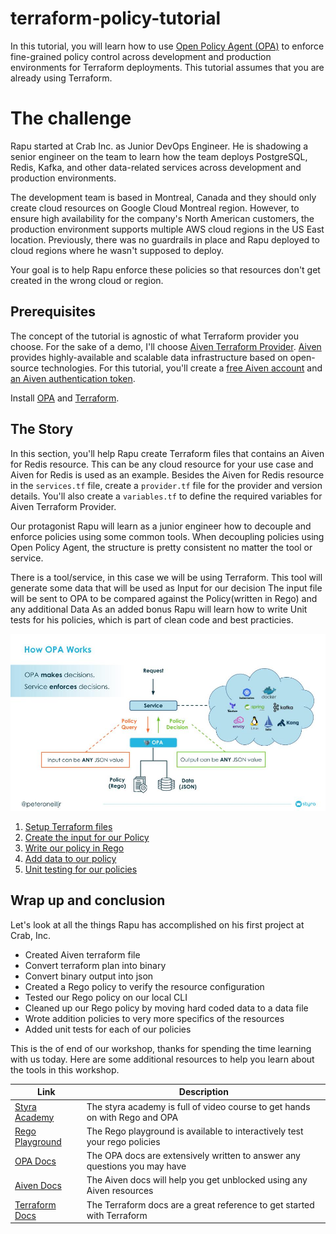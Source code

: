 # terraform-policy-tutorial

In this tutorial, you will learn how to use [Open Policy Agent (OPA)](https://www.openpolicyagent.org/docs/latest/) to enforce fine-grained policy control across development and production environments for Terraform deployments. This tutorial assumes that you are already using Terraform.

# The challenge

Rapu started at Crab Inc. as Junior DevOps Engineer. He is shadowing a senior engineer on the team to learn how the team deploys PostgreSQL, Redis, Kafka, and other data-related services across development and production environments. 

The development team is based in Montreal, Canada and they should only create cloud resources on Google Cloud Montreal region. However, to ensure high availability for the company's North American customers, the production environment supports multiple AWS cloud regions in the US East location. Previously, there was no guardrails in place and Rapu deployed to cloud regions where he wasn't supposed to deploy. 

Your goal is to help Rapu enforce these policies so that resources don't get created in the wrong cloud or region.

## Prerequisites

The concept of the tutorial is agnostic of what Terraform provider you choose. For the sake of a demo, I'll choose [Aiven Terraform Provider](https://registry.terraform.io/providers/aiven/aiven/latest). [Aiven](https://aiven.io/) provides highly-available and scalable data infrastructure based on open-source technologies. For this tutorial, you'll create a [free Aiven account](https://console.aiven.io/signup) and [an Aiven authentication token](https://docs.aiven.io/docs/platform/howto/create_authentication_token).

Install [OPA](https://www.openpolicyagent.org/docs/latest/#running-opa) and [Terraform](https://developer.hashicorp.com/terraform/downloads).

## The Story

In this section, you'll help Rapu create Terraform files that contains an Aiven for Redis resource. This can be any cloud resource for your use case and Aiven for Redis is used as an example. Besides the Aiven for Redis resource in the `services.tf` file, create a `provider.tf` file for the provider and version details. You'll also create a `variables.tf` to define the required variables for Aiven Terraform Provider.

Our protagonist Rapu will learn as a junior engineer how to decouple and enforce policies using some common tools. When decoupling policies using Open Policy Agent, the structure is pretty consistent no matter the tool or service.

There is a tool/service, in this case we will be using Terraform.
This tool will generate some data that will be used as Input for our decision
The input file will be sent to OPA to be compared against the Policy(written in Rego) and any additional Data
As an added bonus Rapu will learn how to write Unit tests for his policies, which is part of clean code and best practicies.

![Policy Decision](policy-decision.jpg)

1. [Setup Terraform files](/section_1.md)
2. [Create the input for our Policy](/section_2.md)
4. [Write our policy in Rego](/section_3.md)
5. [Add data to our policy](/section_4.md)
6. [Unit testing for our policies](/section_5.md)

## Wrap up and conclusion

Let's look at all the things Rapu has accomplished on his first project at Crab, Inc.

- Created Aiven terraform file
- Convert terraform plan into binary 
- Convert binary output into json 
- Created a Rego policy to verify the resource configuration
- Tested our Rego policy on our local CLI
- Cleaned up our Rego policy by moving hard coded data to a data file
- Wrote addition policies to very more specifics of the resources
- Added unit tests for each of our policies

This is the of end of our workshop, thanks for spending the time learning with us today. Here are some additional resources to help you learn about the tools in this workshop. 

| Link  | Description   |
|---|---|
| [Styra Academy](https://academy.styra.com/)  | The styra academy is full of video course to get hands on with Rego and OPA |
| [Rego Playground](https://play.openpolicyagent.org/)  | The Rego playground is available to interactively test your rego policies  |
| [OPA Docs](https://www.openpolicyagent.org/docs/latest/) | The OPA docs are extensively written to answer any questions you may have  |
| [Aiven Docs](https://docs.aiven.io/)  | The Aiven docs will help you get unblocked using any Aiven resources |
| [Terraform Docs](https://developer.hashicorp.com/terraform/docs)  | The Terraform docs are a great reference to get started with Terraform  |






